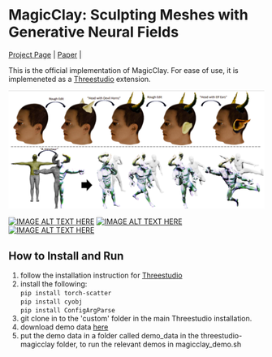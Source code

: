 # MagicClay: Sculpting Meshes with Generative Neural Fields


[Project Page](https://amirbarda.github.io/MagicClay.github.io/) | [Paper](https://arxiv.org/pdf/2403.02460.pdf) |

This is the official implementation of MagicClay. For ease of use, it is implemeneted as a [Threestudio](https://github.com/threestudio-project/threestudio) extension.

![alt text](https://github.com/amir90/MagicClay/blob/main/assets/teaser.png?raw=true)

[![IMAGE ALT TEXT HERE](https://img.youtube.com/vi/O4WQlJ_m_XE/0.jpg)](https://www.youtube.com/watch?v=O4WQlJ_m_XE)
[![IMAGE ALT TEXT HERE](https://img.youtube.com/vi/_qA_5K4QNtg/0.jpg)](https://www.youtube.com/watch?v=_qA_5K4QNtg)
[![IMAGE ALT TEXT HERE](https://img.youtube.com/vi/e6vkxpVnsdI/0.jpg)](https://www.youtube.com/watch?v=e6vkxpVnsdI)


## How to Install and Run


1. follow the installation instruction for [Threestudio](https://github.com/threestudio-project/threestudio)
3. install the following: <br/>
```pip install torch-scatter```<br/>
```pip install cyobj```<br/>
```pip install ConfigArgParse```<br/>
3. git clone in to the 'custom' folder in the main Threestudio installation.
4. download demo data [here](https://drive.google.com/drive/folders/1FT6CuIwp2qA9JKN2SA6mqg7jabMrbDaf?usp=sharing)
5. put the demo data in a folder called demo_data in the threestudio-magicclay folder, to run the relevant demos in magicclay_demo.sh
